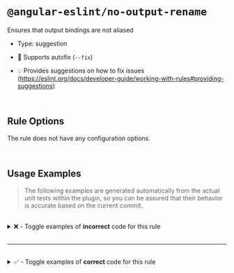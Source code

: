 <!--

  DO NOT EDIT.

  This markdown file was autogenerated using a mixture of the following files as the source of truth for its data:
  - ../../src/rules/no-output-rename.ts
  - ../../tests/rules/no-output-rename/cases.ts

  In order to update this file, it is therefore those files which need to be updated, as well as potentially the generator script:
  - ../../../../tools/scripts/generate-rule-docs.ts

-->

<br>

# `@angular-eslint/no-output-rename`

Ensures that output bindings are not aliased

- Type: suggestion
- 🔧 Supports autofix (`--fix`)

- 💡 Provides suggestions on how to fix issues (https://eslint.org/docs/developer-guide/working-with-rules#providing-suggestions)

<br>

## Rule Options

The rule does not have any configuration options.

<br>

## Usage Examples

> The following examples are generated automatically from the actual unit tests within the plugin, so you can be assured that their behavior is accurate based on the current commit.

<br>

<details>
<summary>❌ - Toggle examples of <strong>incorrect</strong> code for this rule</summary>

<br>

#### Default Config

```json
{
  "rules": {
    "@angular-eslint/no-output-rename": [
      "error"
    ]
  }
}
```

<br>

#### ❌ Invalid Code

```ts
@Component({
  outputs: ['a: b']
            ~~~~~~
})
class Test {}
```

<br>

---

<br>

#### Default Config

```json
{
  "rules": {
    "@angular-eslint/no-output-rename": [
      "error"
    ]
  }
}
```

<br>

#### ❌ Invalid Code

```ts
@Directive({
  inputs: ['abort'],
  'outputs': [boundary, `test: copy`],
                        ~~~~~~~~~~~~
})
class Test {}
```

<br>

---

<br>

#### Default Config

```json
{
  "rules": {
    "@angular-eslint/no-output-rename": [
      "error"
    ]
  }
}
```

<br>

#### ❌ Invalid Code

```ts
@Component({
  ['outputs']: ['orientation: orientation'],
                ~~~~~~~~~~~~~~~~~~~~~~~~~~
})
class Test {}
```

<br>

---

<br>

#### Default Config

```json
{
  "rules": {
    "@angular-eslint/no-output-rename": [
      "error"
    ]
  }
}
```

<br>

#### ❌ Invalid Code

```ts
@Directive({
  [`outputs`]: ['orientation: orientation'],
                ~~~~~~~~~~~~~~~~~~~~~~~~~~
})
class Test {}
```

<br>

---

<br>

#### Default Config

```json
{
  "rules": {
    "@angular-eslint/no-output-rename": [
      "error"
    ]
  }
}
```

<br>

#### ❌ Invalid Code

```ts
@Component()
class Test {
  @Custom() @Output(`change`) _change = getOutput();
                    ~~~~~~~~
}
```

<br>

---

<br>

#### Default Config

```json
{
  "rules": {
    "@angular-eslint/no-output-rename": [
      "error"
    ]
  }
}
```

<br>

#### ❌ Invalid Code

```ts
@Directive()
class Test {
  @Output('change') change = (this.subject$ as Subject<{blur: boolean}>).pipe();
          ~~~~~~~~
}
```

<br>

---

<br>

#### Default Config

```json
{
  "rules": {
    "@angular-eslint/no-output-rename": [
      "error"
    ]
  }
}
```

<br>

#### ❌ Invalid Code

```ts
@Directive({
  selector: 'foo'
})
class Test {
  @Output('fooColor') colors: string;
          ~~~~~~~~~~
}
```

<br>

---

<br>

#### Default Config

```json
{
  "rules": {
    "@angular-eslint/no-output-rename": [
      "error"
    ]
  }
}
```

<br>

#### ❌ Invalid Code

```ts
@Component({
  'selector': 'foo'
})
class Test {
  @Output('foocolor') color: string;
          ~~~~~~~~~~
}
```

<br>

---

<br>

#### Default Config

```json
{
  "rules": {
    "@angular-eslint/no-output-rename": [
      "error"
    ]
  }
}
```

<br>

#### ❌ Invalid Code

```ts
@Directive({
  selector: 'kebab-case',
})
class Test {}

@Injectable()
class Test {
  @Output('kebab-case') blur = this.getOutput();
          ~~~~~~~~~~~~
}
```

</details>

<br>

---

<br>

<details>
<summary>✅ - Toggle examples of <strong>correct</strong> code for this rule</summary>

<br>

#### Default Config

```json
{
  "rules": {
    "@angular-eslint/no-output-rename": [
      "error"
    ]
  }
}
```

<br>

#### ✅ Valid Code

```ts
class Test {}
```

<br>

---

<br>

#### Default Config

```json
{
  "rules": {
    "@angular-eslint/no-output-rename": [
      "error"
    ]
  }
}
```

<br>

#### ✅ Valid Code

```ts
@Page({
  outputs: ['play', popstate, `online`, 'obsolete: obsol', 'store: storage'],
})
class Test {}
```

<br>

---

<br>

#### Default Config

```json
{
  "rules": {
    "@angular-eslint/no-output-rename": [
      "error"
    ]
  }
}
```

<br>

#### ✅ Valid Code

```ts
@Component()
class Test {
  change = new EventEmitter();
}
```

<br>

---

<br>

#### Default Config

```json
{
  "rules": {
    "@angular-eslint/no-output-rename": [
      "error"
    ]
  }
}
```

<br>

#### ✅ Valid Code

```ts
@Directive()
class Test {
  @Output() buttonChange = new EventEmitter<'change'>();
}
```

<br>

---

<br>

#### Default Config

```json
{
  "rules": {
    "@angular-eslint/no-output-rename": [
      "error"
    ]
  }
}
```

<br>

#### ✅ Valid Code

```ts
@Component({
  outputs,
})
class Test {}
```

<br>

---

<br>

#### Default Config

```json
{
  "rules": {
    "@angular-eslint/no-output-rename": [
      "error"
    ]
  }
}
```

<br>

#### ✅ Valid Code

```ts
@Directive({
  outputs: [...test],
})
class Test {}
```

<br>

---

<br>

#### Default Config

```json
{
  "rules": {
    "@angular-eslint/no-output-rename": [
      "error"
    ]
  }
}
```

<br>

#### ✅ Valid Code

```ts
@Component({
  outputs: func(),
})
class Test {}
```

<br>

---

<br>

#### Default Config

```json
{
  "rules": {
    "@angular-eslint/no-output-rename": [
      "error"
    ]
  }
}
```

<br>

#### ✅ Valid Code

```ts
@Directive({
  outputs: [func(), 'a'],
})
class Test {}
```

<br>

---

<br>

#### Default Config

```json
{
  "rules": {
    "@angular-eslint/no-output-rename": [
      "error"
    ]
  }
}
```

<br>

#### ✅ Valid Code

```ts
@Component({})
class Test {
  @Output() get getter() {}
}
```

<br>

---

<br>

#### Default Config

```json
{
  "rules": {
    "@angular-eslint/no-output-rename": [
      "error"
    ]
  }
}
```

<br>

#### ✅ Valid Code

```ts
const change = 'change';
@Component()
class Test {
  @Output(change) touchMove: EventEmitter<{ action: 'click' | 'close' }> = new EventEmitter<{ action: 'click' | 'close' }>();
}
```

<br>

---

<br>

#### Default Config

```json
{
  "rules": {
    "@angular-eslint/no-output-rename": [
      "error"
    ]
  }
}
```

<br>

#### ✅ Valid Code

```ts
const blur = 'blur';
const click = 'click';
@Directive()
class Test {
  @Output(blur) [click]: EventEmitter<Blur>;
}
```

<br>

---

<br>

#### Default Config

```json
{
  "rules": {
    "@angular-eslint/no-output-rename": [
      "error"
    ]
  }
}
```

<br>

#### ✅ Valid Code

```ts
@Component({
  selector: 'foo[bar]'
})
class Test {
  @Output() bar: string;
}
```

<br>

---

<br>

#### Default Config

```json
{
  "rules": {
    "@angular-eslint/no-output-rename": [
      "error"
    ]
  }
}
```

<br>

#### ✅ Valid Code

```ts
@Component({
  selector: '[foo], test',
})
class Test {
  @Output('foo') label: string;
}
```

<br>

---

<br>

#### Default Config

```json
{
  "rules": {
    "@angular-eslint/no-output-rename": [
      "error"
    ]
  }
}
```

<br>

#### ✅ Valid Code

```ts
@Directive({
  selector: 'foo'
})
class Test {
  @Output('fooMyColor') myColor: string;
}
```

</details>

<br>

